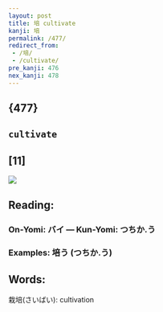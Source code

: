 ```yaml
---
layout: post
title: 培 cultivate
kanji: 培
permalink: /477/
redirect_from:
 - /培/
 - /cultivate/
pre_kanji: 476
nex_kanji: 478
---
```


## {477}

## `cultivate`

## [11]

<div class="stroke"><img src="E59FB9.png" /></div>

## Reading:

### On-Yomi: バイ &mdash; Kun-Yomi: つちか.う

### Examples: 培う (つちか.う)

## Words:

栽培(さいばい): cultivation
